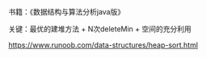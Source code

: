 书籍：《数据结构与算法分析java版》

关键：最优的建堆方法 + N次deleteMin + 空间的充分利用

https://www.runoob.com/data-structures/heap-sort.html
